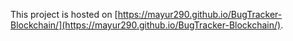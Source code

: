 This project is hosted on [https://mayur290.github.io/BugTracker-Blockchain/](https://mayur290.github.io/BugTracker-Blockchain/).


